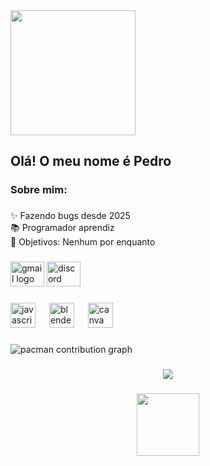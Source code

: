 <div align="left">
  <img height="200" src="https://avatars.githubusercontent.com/u/210745042?v=4"  />
</div>

###

<h2 align="left">Olá! O meu nome é Pedro</h2>

###

<h3 align="left">Sobre mim:</h3>

###

<p align="left">✨ Fazendo bugs desde 2025<br>📚 Programador aprendiz<br>🎯 Objetivos: Nenhum por enquanto</p>

###

<div align="left">
  <img src="https://raw.githubusercontent.com/maurodesouza/profile-readme-generator/master/src/assets/icons/social/gmail/default.svg" width="54" height="40" alt="gmail logo"  />
  <img src="https://raw.githubusercontent.com/maurodesouza/profile-readme-generator/master/src/assets/icons/social/discord/default.svg" width="54" height="40" alt="discord logo"  />
</div>

###

<div align="left">
  <img src="https://cdn.jsdelivr.net/gh/devicons/devicon/icons/javascript/javascript-original.svg" height="40" alt="javascript logo"  />
  <img width="14" />
  <img src="https://cdn.jsdelivr.net/gh/devicons/devicon/icons/blender/blender-original.svg" height="40" alt="blender logo"  />
  <img width="14" />
  <img src="https://cdn.jsdelivr.net/gh/devicons/devicon/icons/canva/canva-original.svg" height="40" alt="canva logo"  />
</div>

###

<picture>
  <source media="(prefers-color-scheme: dark)" srcset="https://raw.githubusercontent.com/Pedro-HVS37/Pedro-HVS37/output/pacman-contribution-graph-dark.svg">
  <source media="(prefers-color-scheme: light)" srcset="https://raw.githubusercontent.com/Pedro-HVS37/Pedro-HVS37/output/pacman-contribution-graph.svg">
  <img alt="pacman contribution graph" src="https://raw.githubusercontent.com/Pedro-HVS37/Pedro-HVS37/output/pacman-contribution-graph.svg">
</picture>

###

<div align="center">
  <img src="https://profile-counter.glitch.me/Pedro-HVS37/count.svg?"  />
</div>

###

<div align="center">
  <img height="100" src="https://i.kym-cdn.com/photos/images/original/003/055/452/383.jpeg"  />
</div>

###
